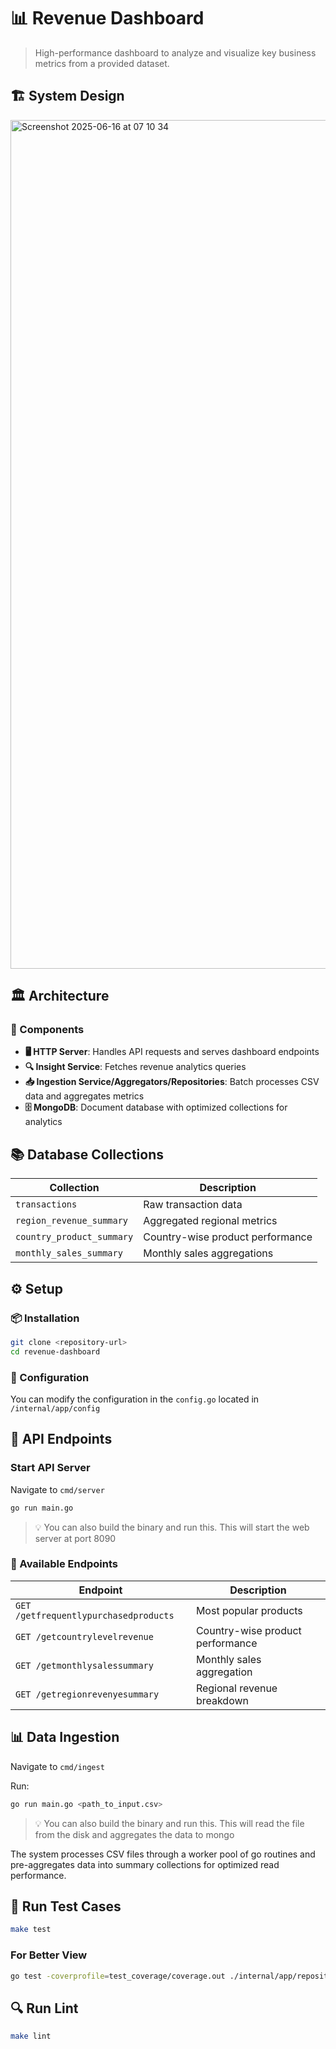 # 📊 Revenue Dashboard

> High-performance dashboard to analyze and visualize key business metrics from a provided dataset.

## 🏗️ System Design

<img width="1358" alt="Screenshot 2025-06-16 at 07 10 34" src="https://github.com/user-attachments/assets/132e27d3-3857-4922-83de-e07e685c931a" />

## 🏛️ Architecture

### 🔧 Components
- **🖥️ HTTP Server**: Handles API requests and serves dashboard endpoints
- **🔍 Insight Service**: Fetches revenue analytics queries
- **📥 Ingestion Service/Aggregators/Repositories**: Batch processes CSV data and aggregates metrics
- **🗄️ MongoDB**: Document database with optimized collections for analytics

## 📚 Database Collections

| Collection | Description |
|------------|-------------|
| `transactions` | Raw transaction data |
| `region_revenue_summary` | Aggregated regional metrics |
| `country_product_summary` | Country-wise product performance |
| `monthly_sales_summary` | Monthly sales aggregations |

## ⚙️ Setup

### 📦 Installation
```bash
git clone <repository-url>
cd revenue-dashboard
```

### 🔧 Configuration
You can modify the configuration in the `config.go` located in `/internal/app/config`

## 🚀 API Endpoints

### Start API Server
Navigate to `cmd/server`
```bash
go run main.go
```
> 💡 You can also build the binary and run this. This will start the web server at port 8090

### 🔗 Available Endpoints
| Endpoint | Description |
|----------|-------------|
| `GET /getfrequentlypurchasedproducts` | Most popular products |
| `GET /getcountrylevelrevenue` | Country-wise product performance |
| `GET /getmonthlysalessummary` | Monthly sales aggregation |
| `GET /getregionrevenyesummary` | Regional revenue breakdown |

## 📊 Data Ingestion

Navigate to `cmd/ingest`

Run:
```bash
go run main.go <path_to_input.csv>
```

> 💡 You can also build the binary and run this. This will read the file from the disk and aggregates the data to mongo

The system processes CSV files through a worker pool of go routines and pre-aggregates data into summary collections for optimized read performance.

## 🧪 Run Test Cases

```bash
make test
```

### For Better View
```bash
go test -coverprofile=test_coverage/coverage.out ./internal/app/repositories && go tool cover -html=test_coverage/coverage.out -o test_coverage/repositories_coverage.html
```

## 🔍 Run Lint

```bash
make lint
```

